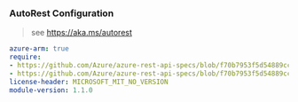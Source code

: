 ### AutoRest Configuration

> see https://aka.ms/autorest

``` yaml
azure-arm: true
require:
- https://github.com/Azure/azure-rest-api-specs/blob/f70b7953f5d54889cc1825b37ad938342ca93a2e/specification/reservations/resource-manager/readme.md
- https://github.com/Azure/azure-rest-api-specs/blob/f70b7953f5d54889cc1825b37ad938342ca93a2e/specification/reservations/resource-manager/readme.go.md
license-header: MICROSOFT_MIT_NO_VERSION
module-version: 1.1.0

```